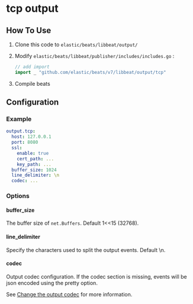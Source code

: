 # tcp output

## How To Use

1. Clone this code to `elastic/beats/libbeat/output/`

2. Modify `elastic/beats/libbeat/publisher/includes/includes.go` :
   ```go
   // add import
   import _ "github.com/elastic/beats/v7/libbeat/output/tcp"
   ```

3. Compile beats

## Configuration

### Example

```yaml
output.tcp:
  host: 127.0.0.1
  port: 8080
  ssl:
    enable: true
    cert_path: ...
    key_path: ...
  buffer_size: 1024
  line_delimiter: \n
  codec: ...
```

### Options

#### buffer_size

The buffer size of `net.Buffers`. Default 1<<15 (32768).

#### line_delimiter

Specify the characters used to split the output events. Default \n.

#### codec

Output codec configuration. If the codec section is missing, events will be json encoded using the pretty option.

See [Change the output codec](https://www.elastic.co/guide/en/beats/filebeat/master/configuration-output-codec.html) for
more information.
